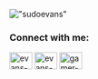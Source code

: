 <!-- <p align="center"><img src="https://github.com/gamer-snave/gamer-snave/blob/main/pickle_cropped.svg"  /></p> -->

!["sudoevans"](https://img.shields.io/badge/sudoevans-Super%20User-green)

<h3> Connect with me:</h3>

<p align="left">
<a href="https://twitter.com/sudoevans" target="blank"><img align="center" src="https://raw.githubusercontent.com/rahuldkjain/github-profile-readme-generator/master/src/images/icons/Social/twitter.svg" alt="evans-cheruiyot" height="30" width="40" /></a>
<a href="https://linkedin.com/in/evans-cheruiyot" target="blank"><img align="center" src="https://raw.githubusercontent.com/rahuldkjain/github-profile-readme-generator/master/src/images/icons/Social/linked-in-alt.svg" alt="evans-cheruiyot" height="30" width="40" /></a>
<a href="https://instagram.com/sudoevans" target="blank"><img align="center" src="https://raw.githubusercontent.com/rahuldkjain/github-profile-readme-generator/master/src/images/icons/Social/instagram.svg" alt="gamer-snave" height="30" width="40" /></a>
</p>





